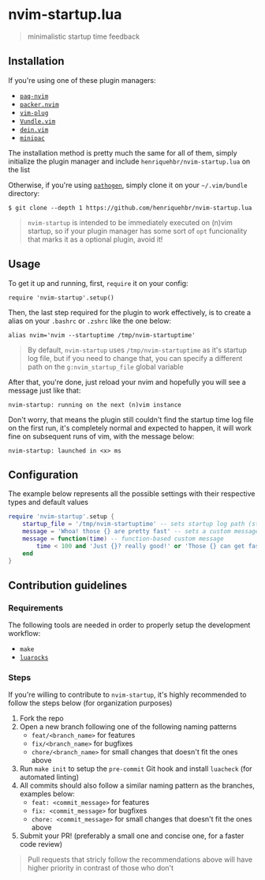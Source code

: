 # nvim-startup.lua

> minimalistic startup time feedback

## Installation

If you're using one of these plugin managers:

- [`paq-nvim`](https://github.com/savq/paq-nvim)
- [`packer.nvim`](https://github.com/wbthomason/packer.nvim)
- [`vim-plug`](https://github.com/junegunn/vim-plug)
- [`Vundle.vim`](https://github.com/VundleVim/Vundle.vim)
- [`dein.vim`](https://github.com/Shougo/dein.vim)
- [`minipac`](https://github.com/k-takata/minpac)

The installation method is pretty much the same for all of them, simply initialize the plugin manager and include `henriquehbr/nvim-startup.lua` on the list

Otherwise, if you're using [`pathogen`](https://github.com/tpope/vim-pathogen), simply clone it on your `~/.vim/bundle` directory:

```
$ git clone --depth 1 https://github.com/henriquehbr/nvim-startup.lua
```

> `nvim-startup` is intended to be immediately executed on (n)vim startup, so if your plugin manager has some sort of `opt` funcionality that marks it as a optional plugin, avoid it!

## Usage

To get it up and running, first, `require` it on your config:

```
require 'nvim-startup'.setup()
```

Then, the last step required for the plugin to work effectively, is to create a alias on your `.bashrc` or `.zshrc` like the one below:

```
alias nvim='nvim --startuptime /tmp/nvim-startuptime'
```

> By default, `nvim-startup` uses `/tmp/nvim-startuptime` as it's startup log file, but if you need to change that, you can specify a different path on the `g:nvim_startup_file` global variable

After that, you're done, just reload your nvim and hopefully you will see a message just like that:

```
nvim-startup: running on the next (n)vim instance
```

Don't worry, that means the plugin still couldn't find the startup time log file on the first run, it's completely normal and expected to happen, it will work fine on subsequent runs of vim, with the message below:

```
nvim-startup: launched in <x> ms
```

## Configuration

The example below represents all the possible settings with their respective types and default values

```lua
require 'nvim-startup'.setup {
    startup_file = '/tmp/nvim-startuptime' -- sets startup log path (string)
    message = 'Whoa! those {} are pretty fast' -- sets a custom message (string | function)
    message = function(time) -- function-based custom message
        time < 100 and 'Just {}? really good!' or 'Those {} can get faster'
    end
}
```

## Contribution guidelines

### Requirements

The following tools are needed in order to properly setup the development workflow:

- `make`
- [`luarocks`](https://github.com/luarocks/luarocks)

### Steps

If you're willing to contribute to `nvim-startup`, it's highly recommended to follow the steps below (for organization purposes)

1. Fork the repo
2. Open a new branch following one of the following naming patterns
    - `feat/<branch_name>` for features
    - `fix/<branch_name>` for bugfixes
    - `chore/<branch_name>` for small changes that doesn't fit the ones above
3. Run `make init` to setup the `pre-commit` Git hook and install `luacheck` (for automated linting)
4. All commits should also follow a similar naming pattern as the branches, examples below:
    - `feat: <commit_message>` for features
    - `fix: <commit_message>` for bugfixes
    - `chore: <commit_message>` for small changes that doesn't fit the ones above
5. Submit your PR! (preferably a small one and concise one, for a faster code review)

> Pull requests that stricly follow the recommendations above will have higher priority in contrast of those who don't
